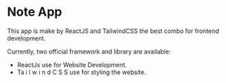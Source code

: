 # Note App

This app is make by ReactJS and TailwindCSS the best combo for frontend development.

Currently, two official framework and library are available:

- ReactJs use for Website Development.
- Ta i l w i n d C S S use for styling the website.
